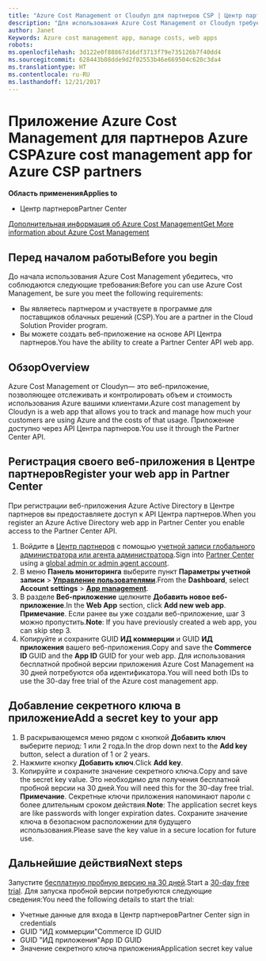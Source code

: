 ```yaml
---
title: "Azure Cost Management от Cloudyn для партнеров CSP | Центр партнеров"
description: "Для использования Azure Cost Management от Cloudyn требуется предоставленный доступ к API Центра партнеров."
author: Janet
Keywords: Azure cost management app, manage costs, web apps
robots: 
ms.openlocfilehash: 3d122e0f88867d16df3713f79e735126b7f40dd4
ms.sourcegitcommit: 628443b08dde9d2f02553b46e669504c620c3da4
ms.translationtype: HT
ms.contentlocale: ru-RU
ms.lasthandoff: 12/21/2017
---
```

# <a name="azure-cost-management-app-for-azure-csp-partners"></a><span data-ttu-id="40493-103">Приложение Azure Cost Management для партнеров Azure CSP</span><span class="sxs-lookup"><span data-stu-id="40493-103">Azure cost management app for Azure CSP partners</span></span>  

**<span data-ttu-id="40493-104">Область применения</span><span class="sxs-lookup"><span data-stu-id="40493-104">Applies to</span></span>**

-  <span data-ttu-id="40493-105">Центр партнеров</span><span class="sxs-lookup"><span data-stu-id="40493-105">Partner Center</span></span>

[<span data-ttu-id="40493-106">Дополнительная информация об Azure Cost Management</span><span class="sxs-lookup"><span data-stu-id="40493-106">Get More information about Azure Cost Management</span></span>](https://go.microsoft.com/fwlink/p/?linkid=857893)

## <a name="before-you-begin"></a><span data-ttu-id="40493-107">Перед началом работы</span><span class="sxs-lookup"><span data-stu-id="40493-107">Before you begin</span></span>
<span data-ttu-id="40493-108">До начала использования Azure Cost Management убедитесь, что соблюдаются следующие требования:</span><span class="sxs-lookup"><span data-stu-id="40493-108">Before you can use Azure Cost Management, be sure you meet the following requirements:</span></span>
- <span data-ttu-id="40493-109">Вы являетесь партнером и участвуете в программе для поставщиков облачных решений (CSP).</span><span class="sxs-lookup"><span data-stu-id="40493-109">You are a partner in the Cloud Solution Provider program.</span></span>
- <span data-ttu-id="40493-110">Вы можете создать веб-приложение на основе API Центра партнеров.</span><span class="sxs-lookup"><span data-stu-id="40493-110">You have the ability to create a Partner Center API web app.</span></span>

## <a name="overview"></a><span data-ttu-id="40493-111">Обзор</span><span class="sxs-lookup"><span data-stu-id="40493-111">Overview</span></span>

<span data-ttu-id="40493-112">Azure Cost Management от Cloudyn— это веб-приложение, позволяющее отслеживать и контролировать объем и стоимость использования Azure вашими клиентами.</span><span class="sxs-lookup"><span data-stu-id="40493-112">Azure cost management by Cloudyn is a web app that allows you to track and manage how much your customers are using Azure and the costs of that usage.</span></span> <span data-ttu-id="40493-113">Приложение доступно через API Центра партнеров.</span><span class="sxs-lookup"><span data-stu-id="40493-113">You use it through the Partner Center API.</span></span>

## <a name="register-your-web-app-in-partner-center"></a><span data-ttu-id="40493-114">Регистрация своего веб-приложения в Центре партнеров</span><span class="sxs-lookup"><span data-stu-id="40493-114">Register your web app in Partner Center</span></span>
<span data-ttu-id="40493-115">При регистрации веб-приложения Azure Active Directory в Центре партнеров вы предоставляете доступ к API Центра партнеров.</span><span class="sxs-lookup"><span data-stu-id="40493-115">When you register an Azure Active Directory web app in Partner Center you enable access to the Partner Center API.</span></span> 
1.  <span data-ttu-id="40493-116">Войдите в [Центр партнеров](https://partnercenter.microsoft.com/en-us/pcv/dashboard/overview) с помощью [учетной записи глобального администратора или агента администратора](create-user-accounts-and-set-permissions.md).</span><span class="sxs-lookup"><span data-stu-id="40493-116">Sign into [Partner Center](https://partnercenter.microsoft.com/en-us/pcv/dashboard/overview) using a [global admin or admin agent account](create-user-accounts-and-set-permissions.md).</span></span>
2.  <span data-ttu-id="40493-117">В меню **Панель мониторинга** выберите пункт **Параметры учетной записи** &gt; **[Управление пользователями](https://partnercenter.microsoft.com/en-us/pcv/apiintegration/appmanagement)**.</span><span class="sxs-lookup"><span data-stu-id="40493-117">From the **Dashboard**, select **Account settings** &gt; **[App management](https://partnercenter.microsoft.com/en-us/pcv/apiintegration/appmanagement)**.</span></span>
3.  <span data-ttu-id="40493-118">В разделе **Веб-приложение** щелкните **Добавить новое веб-приложение**.</span><span class="sxs-lookup"><span data-stu-id="40493-118">In the **Web App** section, click **Add new web app**.</span></span>
<br> <span data-ttu-id="40493-119">**Примечание**. Если ранее вы уже создали веб-приложение, шаг 3 можно пропустить.</span><span class="sxs-lookup"><span data-stu-id="40493-119">**Note**: If you have previously created a web app, you can skip step 3.</span></span>
4.  <span data-ttu-id="40493-120">Копируйте и сохраните GUID **ИД коммерции** и GUID **ИД приложения** вашего веб-приложения.</span><span class="sxs-lookup"><span data-stu-id="40493-120">Copy and save the **Commerce ID** GUID and the **App ID** GUID for your web app.</span></span> <span data-ttu-id="40493-121">Для использования бесплатной пробной версии приложения Azure Cost Management на 30 дней потребуются оба идентификатора.</span><span class="sxs-lookup"><span data-stu-id="40493-121">You will need both IDs to use the 30-day free trial of the Azure cost management app.</span></span>

## <a name="add-a-secret-key-to-your-app"></a><span data-ttu-id="40493-122">Добавление секретного ключа в приложение</span><span class="sxs-lookup"><span data-stu-id="40493-122">Add a secret key to your app</span></span>
1.  <span data-ttu-id="40493-123">В раскрывающемся меню рядом с кнопкой **Добавить ключ** выберите период: 1 или 2 года.</span><span class="sxs-lookup"><span data-stu-id="40493-123">In the drop down next to the **Add key** button, select a duration of 1 or 2 years.</span></span>
2.  <span data-ttu-id="40493-124">Нажмите кнопку **Добавить ключ**.</span><span class="sxs-lookup"><span data-stu-id="40493-124">Click **Add key**.</span></span> 
3.  <span data-ttu-id="40493-125">Копируйте и сохраните значение секретного ключа.</span><span class="sxs-lookup"><span data-stu-id="40493-125">Copy and save the secret key value.</span></span> <span data-ttu-id="40493-126">Это необходимо для получения бесплатной пробной версии на 30 дней.</span><span class="sxs-lookup"><span data-stu-id="40493-126">You will need this for the 30-day free trial.</span></span>
<br><span data-ttu-id="40493-127">**Примечание**. Секретные ключи приложения напоминают пароли с более длительным сроком действия.</span><span class="sxs-lookup"><span data-stu-id="40493-127">**Note**: The application secret keys are like passwords with longer expiration dates.</span></span> <span data-ttu-id="40493-128">Сохраните значение ключа в безопасном расположении для будущего использования.</span><span class="sxs-lookup"><span data-stu-id="40493-128">Please save the key value in a secure location for future use.</span></span>

## <a name="next-steps"></a><span data-ttu-id="40493-129">Дальнейшие действия</span><span class="sxs-lookup"><span data-stu-id="40493-129">Next steps</span></span>
<span data-ttu-id="40493-130">Запустите [бесплатную пробную версию на 30 дней](https://go.microsoft.com/fwlink/?linkid=857895).</span><span class="sxs-lookup"><span data-stu-id="40493-130">Start a [30-day free trial](https://go.microsoft.com/fwlink/?linkid=857895).</span></span>
<span data-ttu-id="40493-131">Для запуска пробной версии потребуются следующие сведения:</span><span class="sxs-lookup"><span data-stu-id="40493-131">You need the following details to start the trial:</span></span>
- <span data-ttu-id="40493-132">Учетные данные для входа в Центр партнеров</span><span class="sxs-lookup"><span data-stu-id="40493-132">Partner Center sign in credentials</span></span>
- <span data-ttu-id="40493-133">GUID "ИД коммерции"</span><span class="sxs-lookup"><span data-stu-id="40493-133">Commerce ID GUID</span></span>
- <span data-ttu-id="40493-134">GUID "ИД приложения"</span><span class="sxs-lookup"><span data-stu-id="40493-134">App ID GUID</span></span>
- <span data-ttu-id="40493-135">Значение секретного ключа приложения</span><span class="sxs-lookup"><span data-stu-id="40493-135">Application secret key value</span></span>
